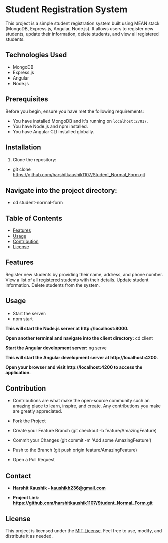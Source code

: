 # Student Registration System

This project is a simple student registration system built using MEAN stack (MongoDB, Express.js, Angular, Node.js). It allows users to register new students, update their information, delete students, and view all registered students.

## Technologies Used

- MongoDB
- Express.js
- Angular
- Node.js

## Prerequisites

Before you begin, ensure you have met the following requirements:
- You have installed MongoDB and it's running on `localhost:27017`.
- You have Node.js and npm installed.
- You have Angular CLI installed globally.

## Installation

1. Clone the repository:

- git clone https://github.com/harshitkaushik1107/Student_Normal_Form.git

## Navigate into the project directory:
- cd student-normal-form

## Table of Contents
- [Features](#features)
- [Usage](#usage)
- [Contribution](#contribution)
- [License](#license)

## Features
Register new students by providing their name, address, and phone number.
View a list of all registered students with their details.
Update student information.
Delete students from the system.

## Usage

- Start the server:
-  npm start

**This will start the Node.js server at http://localhost:8000.**

**Open another terminal and navigate into the client directory:**
cd client

**Start the Angular development server:**
ng serve

**This will start the Angular development server at http://localhost:4200.**

**Open your browser and visit http://localhost:4200 to access the application.**


## Contribution
- Contributions are what make the open-source community such an amazing place to learn, inspire, and create. Any contributions you make are greatly appreciated.

- Fork the Project
- Create your Feature Branch (git checkout -b feature/AmazingFeature)
- Commit your Changes (git commit -m 'Add some AmazingFeature')
- Push to the Branch (git push origin feature/AmazingFeature)
- Open a Pull Request

## Contact
- **Harshit Kaushik - kaushikh236@gmail.com**

- **Project Link: https://github.com/harshitkaushik1107/Student_Normal_Form.git**

## License
This project is licensed under the [MIT License](LICENSE). Feel free to use, modify, and distribute it as needed.
